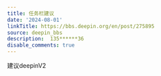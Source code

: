 ```yaml
---
title: 任务栏建议
date: '2024-08-01'
linkTitle: https://bbs.deepin.org/en/post/275895
source: deepin_bbs
description:  135******36 
disable_comments: true
---
```

建议deepinV2
